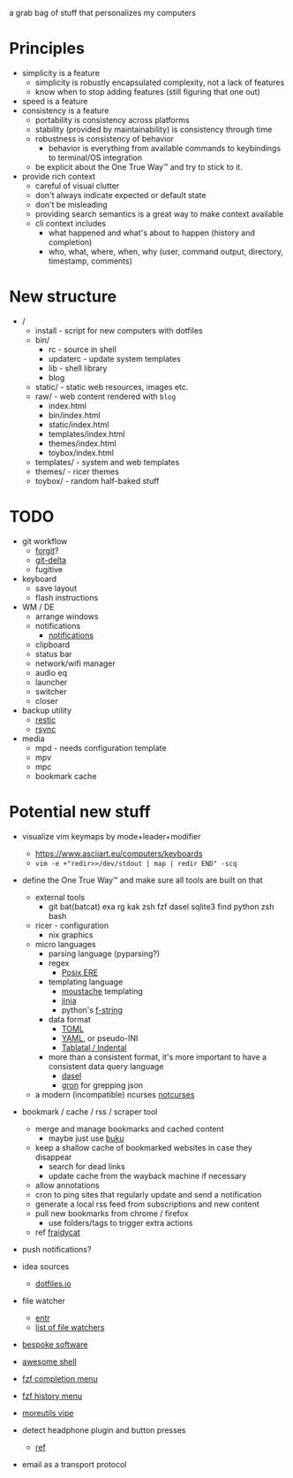 a grab bag of stuff that personalizes my computers

# Principles
* simplicity is a feature
    * simplicity is robustly encapsulated complexity, not a lack of features
    * know when to stop adding features (still figuring that one out)
* speed is a feature
* consistency is a feature
    * portability is consistency across platforms
    * stability (provided by maintainability) is consistency through time
    * robustness is consistency of behavior
        * behavior is everything from available commands to keybindings to terminal/OS integration
    * be explicit about the One True Way™ and try to stick to it.
* provide rich context
    * careful of visual clutter
    * don't always indicate expected or default state
    * don't be misleading
    * providing search semantics is a great way to make context available
    * cli context includes
        * what happened and what's about to happen (history and completion)
        * who, what, where, when, why (user, command output, directory, timestamp, comments)

# New structure
* /
    * install - script for new computers with dotfiles
    * bin/
        * rc - source in shell
        * updaterc - update system templates
        * lib - shell library
        * blog
    * static/ - static web resources, images etc.
    * raw/ - web content rendered with `blog`
        * index.html
        * bin/index.html
        * static/index.html
        * templates/index.html
        * themes/index.html
        * toybox/index.html
    * templates/ - system and web templates
    * themes/ - ricer themes
    * toybox/ - random half-baked stuff

# TODO
* git workflow
    * [forgit](https://github.com/wfxr/forgit)?
    * [git-delta](https://github.com/dandavison/delta)
    * fugitive
* keyboard
  * save layout
  * flash instructions
* WM / DE
  * arrange windows
  * notifications
    * [notifications](http://blog.z3bra.org/2014/04/pop-it-up.html)
  * clipboard
  * status bar
  * network/wifi manager
  * audio eq
  * launcher
  * switcher
  * closer
* backup utility
  * [restic](https://restic.net/)
  * [rsync](https://rsync.samba.org/)
* media
  * mpd - needs configuration template
  * mpv
  * mpc
  * bookmark cache


# Potential new stuff
* visualize vim keymaps by mode+leader+modifier
    * https://www.asciiart.eu/computers/keyboards
    * `vim -e +"redir>>/dev/stdout | map | redir END" -scq`
* define the One True Way™ and make sure all tools are built on that
    * external tools
        * git bat(batcat) exa rg kak zsh fzf dasel sqlite3 find python zsh bash
    * ricer - configuration
        * nix graphics
    * micro languages
      * parsing language (pyparsing?)
      * regex
        * [Posix ERE](https://www.regular-expressions.info/posix.html)
      * templating language
        * [moustache](https://mustache.github.io/mustache.5.html) templating
        * [jinja](https://jinja.palletsprojects.com)
        * python's [f-string](https://peps.python.org/pep-0498/)
      * data format
        * [TOML](https://github.com/toml-lang/toml)
        * [YAML](https://yaml.org/), or pseudo-INI
        * [Tablatal / Indental](https://wiki.xxiivv.com/site/tablatal.html)
      * more than a consistent format, it's more important to have a consistent data query language
        * [dasel](https://github.com/TomWright/dasel) 
        * [gron](https://github.com/tomnomnom/gron) for grepping json
    * a modern (incompatible) ncurses [notcurses](https://github.com/dankamongmen/notcurses)
* bookmark / cache / rss / scraper tool
    * merge and manage bookmarks and cached content
        * maybe just use [buku](https://github.com/jarun/buku)
    * keep a shallow cache of bookmarked websites in case they disappear
      * search for dead links
      * update cache from the wayback machine if necessary
    * allow annotations
    * cron to ping sites that regularly update and send a notification
    * generate a local rss feed from subscriptions and new content
    * pull new bookmarks from chrome / firefox
      * use folders/tags to trigger extra actions
    * ref [fraidycat](https://fraidyc.at/)
* push notifications?
 
* idea sources
    * [dotfiles.io](http://dotfiles.github.io/)
    
* file watcher
    * [entr](https://github.com/eradman/entr) 
    * [list of file watchers](https://anarc.at/blog/2019-11-20-file-monitoring-tools/)
* [bespoke software](https://routley.io/posts/bespoke-software-rss-aggregator/)
* [awesome shell](https://github.com/alebcay/awesome-shell)
* [fzf completion menu]( https://reposhub.com/linux/shell-script-development/Aloxaf-fzf-tab.html)
* [fzf history menu](https://medium.com/@ankurloriya/fzf-command-make-your-history-command-smarter-3294dfd1272f)
* [moreutils vipe](https://joeyh.name/code/moreutils/) 
* detect headphone plugin and button presses
    * [ref](https://unix.stackexchange.com/questions/25776/detecting-headphone-connection-disconnection-in-linux)
* email as a transport protocol

